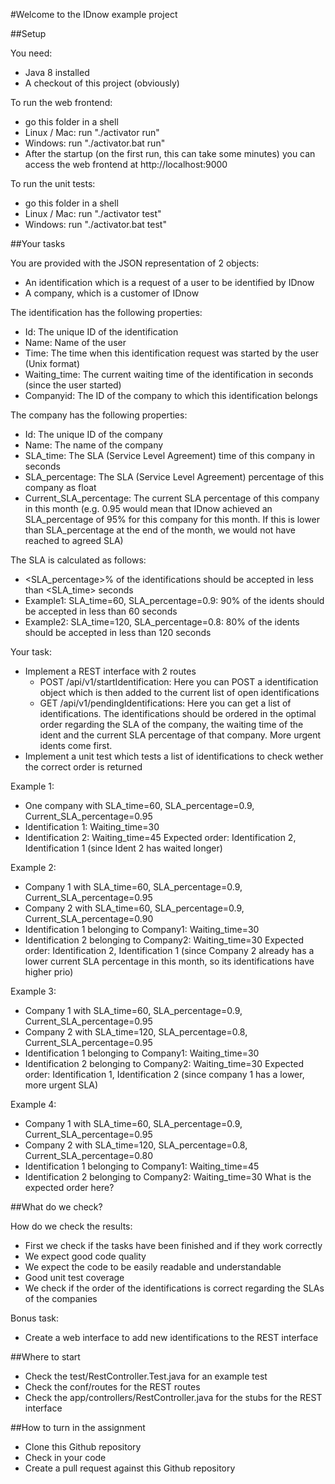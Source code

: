 #Welcome to the IDnow example project

##Setup

You need:
* Java 8 installed
* A checkout of this project (obviously)

To run the web frontend:
* go this folder in a shell
* Linux / Mac: run "./activator run"
* Windows: run "./activator.bat run"
* After the startup (on the first run, this can take some minutes) you can access the web frontend at http://localhost:9000

To run the unit tests:
* go this folder in a shell
* Linux / Mac: run "./activator test"
* Windows: run "./activator.bat test"

##Your tasks

You are provided with the JSON representation of 2 objects:
- An identification which is a request of a user to be identified by IDnow
- A company, which is a customer of IDnow

The identification has the following properties:
- Id: The unique ID of the identification
- Name: Name of the user
- Time: The time when this identification request was started by the user (Unix format)
- Waiting_time: The current waiting time of the identification in seconds (since the user started)
- Companyid: The ID of the company to which this identification belongs

The company has the following properties:
- Id: The unique ID of the company
- Name: The name of the company
- SLA_time: The SLA (Service Level Agreement) time of this company in seconds
- SLA_percentage: The SLA (Service Level Agreement) percentage of this company as float
- Current_SLA_percentage: The current SLA percentage of this company in this month (e.g. 0.95 would mean that IDnow achieved an SLA_percentage of 95% for this company for this month. If this is lower than SLA_percentage at the end of the month, we would not have reached to agreed SLA)

The SLA is calculated as follows:
- <SLA_percentage>% of the identifications should be accepted in less than <SLA_time> seconds
- Example1: SLA_time=60, SLA_percentage=0.9: 90% of the idents should be accepted in less than 60 seconds
- Example2: SLA_time=120, SLA_percentage=0.8: 80% of the idents should be accepted in less than 120 seconds

Your task:
- Implement a REST interface with 2 routes
	- POST /api/v1/startIdentification: Here you can POST a identification object which is then added to the current list of open identifications
	- GET /api/v1/pendingIdentifications: Here you can get a list of identifications. The identifications should be ordered in the optimal order regarding the SLA of the company, the waiting time of the ident and the current SLA percentage of that company. More urgent idents come first.
- Implement a unit test which tests a list of identifications to check wether the correct order is returned

Example 1:
- One company with SLA_time=60, SLA_percentage=0.9, Current_SLA_percentage=0.95
- Identification 1: Waiting_time=30
- Identification 2: Waiting_time=45
Expected order: Identification 2, Identification 1 (since Ident 2 has waited longer)

Example 2:
- Company 1 with SLA_time=60, SLA_percentage=0.9, Current_SLA_percentage=0.95
- Company 2 with SLA_time=60, SLA_percentage=0.9, Current_SLA_percentage=0.90
- Identification 1 belonging to Company1: Waiting_time=30
- Identification 2 belonging to Company2: Waiting_time=30
Expected order: Identification 2, Identification 1 (since Company 2 already has a lower current SLA percentage in this month, so its identifications have higher prio)

Example 3:
- Company 1 with SLA_time=60, SLA_percentage=0.9, Current_SLA_percentage=0.95
- Company 2 with SLA_time=120, SLA_percentage=0.8, Current_SLA_percentage=0.95
- Identification 1 belonging to Company1: Waiting_time=30
- Identification 2 belonging to Company2: Waiting_time=30
Expected order: Identification 1, Identification 2 (since company 1 has a lower, more urgent SLA)

Example 4:
- Company 1 with SLA_time=60, SLA_percentage=0.9, Current_SLA_percentage=0.95
- Company 2 with SLA_time=120, SLA_percentage=0.8, Current_SLA_percentage=0.80
- Identification 1 belonging to Company1: Waiting_time=45
- Identification 2 belonging to Company2: Waiting_time=30
What is the expected order here?

##What do we check?

How do we check the results:
- First we check if the tasks have been finished and if they work correctly
- We expect good code quality
- We expect the code to be easily readable and understandable
- Good unit test coverage
- We check if the order of the identifications is correct regarding the SLAs of the companies

Bonus task:
- Create a web interface to add new identifications to the REST interface

##Where to start

- Check the test/RestController.Test.java for an example test
- Check the conf/routes for the REST routes
- Check the app/controllers/RestController.java for the stubs for the REST interface

##How to turn in the assignment

- Clone this Github repository
- Check in your code
- Create a pull request against this Github repository
